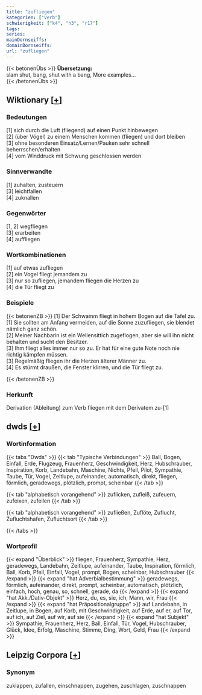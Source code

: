 ```yaml
---
title: "zufliegen"
kategorien: ["Verb"]
schwierigkeit: ["k4", "h3", "r17"]
tags:
series:
mainDornseiffs:
domainDornseiffs:
url: "zufliegen"
---
```


{{< betonenÜbs >}}
**Übersetzung:**  
slam shut, bang, shut with a bang, More examples...  
{{< /betonenÜbs >}}

## Wiktionary [[+](https://de.wiktionary.org/wiki/zufliegen)]

### Bedeutungen
[1] sich durch die Luft (fliegend) auf einen Punkt hinbewegen  
[2] (über Vögel) zu einem Menschen kommen (fliegen) und dort bleiben  
[3] ohne besonderen Einsatz/Lernen/Pauken sehr schnell beherrschen/erhalten  
[4] vom Winddruck mit Schwung geschlossen werden  

### Sinnverwandte
[1] zuhalten, zusteuern  
[3] leichtfallen  
[4] zuknallen  

### Gegenwörter
[1, 2] wegfliegen  
[3] erarbeiten  
[4] auffliegen  

### Wortkombinationen
[1] auf etwas zufliegen  
[2] ein Vogel fliegt jemandem zu  
[3] nur so zufliegen, jemandem fliegen die Herzen zu  
[4] die Tür fliegt zu  

### Beispiele
{{< betonenZB >}}
[1] Der Schwamm fliegt in hohem Bogen auf die Tafel zu.  
[1] Sie sollten am Anfang vermeiden, auf die Sonne zuzufliegen, sie blendet nämlich ganz schön.  
[2] Meiner Nachbarin ist ein Wellensittich zugeflogen, aber sie will ihn nicht behalten und sucht den Besitzer.  
[3] Ihm fliegt alles immer nur so zu. Er hat für eine gute Note noch nie richtig kämpfen müssen.  
[3] Regelmäßig fliegen ihr die Herzen älterer Männer zu.  
[4] Es stürmt draußen, die Fenster klirren, und die Tür fliegt zu.  

{{< /betonenZB >}}
### Herkunft
Derivation (Ableitung) zum Verb fliegen mit dem Derivatem zu-[1]  



## dwds [[+](https://www.dwds.de/wb/zufliegen)]

### Wortinformation
{{< tabs "Dwds" >}}
{{< tab "Typische Verbindungen" >}}
Ball, Bogen, Einfall, Erde, Flugzeug, Frauenherz, Geschwindigkeit, Herz, Hubschrauber, Inspiration, Korb, Landebahn, Maschine, Nichts, Pfeil, Pilot, Sympathie, Taube, Tür, Vogel, Zeitlupe, aufeinander, automatisch, direkt, fliegen, förmlich, geradewegs, plötzlich, prompt, scheinbar
{{< /tab >}}

{{< tab "alphabetisch vorangehend" >}}
zuflicken, zufleiß, zufeuern, zufeixen, zufeilen
{{< /tab >}}

{{< tab "alphabetisch vorangehend" >}}
zufließen, Zuflöte, Zuflucht, Zufluchtshafen, Zufluchtsort
{{< /tab >}}

{{< /tabs >}}

### Wortprofil
{{< expand "Überblick" >}} fliegen, Frauenherz, Sympathie, Herz, geradewegs, Landebahn, Zeitlupe, aufeinander, Taube, Inspiration, förmlich, Ball, Korb, Pfeil, Einfall, Vogel, prompt, Bogen, scheinbar, Hubschrauber {{< /expand >}}
{{< expand "hat Adverbialbestimmung" >}} geradewegs, förmlich, aufeinander, direkt, prompt, scheinbar, automatisch, plötzlich, einfach, hoch, genau, so, schnell, gerade, da {{< /expand >}}
{{< expand "hat Akk./Dativ-Objekt" >}} Herz, du, es, sie, ich, Mann, wir, Frau {{< /expand >}}
{{< expand "hat Präpositionalgruppe" >}} auf Landebahn, in Zeitlupe, in Bogen, auf Korb, mit Geschwindigkeit, auf Erde, auf er, auf Tor, auf ich, auf Ziel, auf wir, auf sie {{< /expand >}}
{{< expand "hat Subjekt" >}} Sympathie, Frauenherz, Herz, Ball, Einfall, Tür, Vogel, Hubschrauber, Glück, Idee, Erfolg, Maschine, Stimme, Ding, Wort, Geld, Frau {{< /expand >}}

## Leipzig Corpora [[+](https://corpora.uni-leipzig.de/en/res?word=zufliegen&corpusId=deu_newscrawl-public_2018)]


### Synonym
zuklappen, zufallen, einschnappen, zugehen, zuschlagen, zuschnappen

